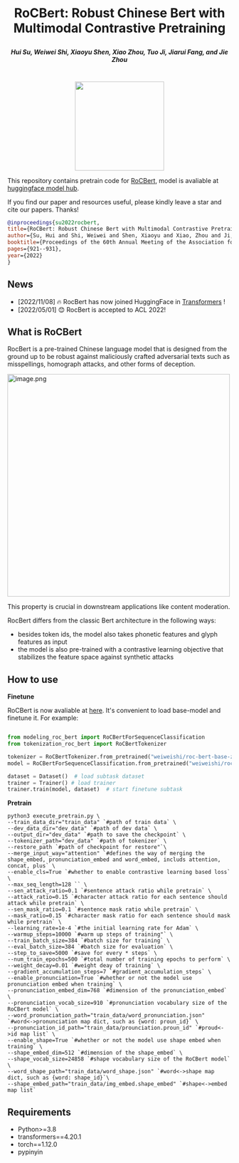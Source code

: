 <h1 align="center">
    <p> RoCBert: Robust Chinese Bert with Multimodal Contrastive Pretraining</p>
</h1>

<h5 align="center">
    <p>Hui Su, Weiwei Shi, Xiaoyu Shen, Xiao Zhou, Tuo Ji, Jiarui Fang, and Jie Zhou</p>
</h5>

<p align="center">
    <br>
    <img src="/uploads/DE82E4C461FB4E8EB934330D4FD8BE61/image.png" width="200"/>
    <br>
<p>


This repository contains pretrain code for [RoCBert](https://aclanthology.org/2022.acl-long.65.pdf), model is avaliable at [huggingface model hub](https://huggingface.co/weiweishi/roc-bert-base-zh). 

If you find our paper and resources useful, please kindly leave a star and cite our papers. Thanks!

```bibtex
@inproceedings{su2022rocbert,
title={RoCBert: Robust Chinese Bert with Multimodal Contrastive Pretraining},
author={Su, Hui and Shi, Weiwei and Shen, Xiaoyu and Xiao, Zhou and Ji, Tuo and Fang, Jiarui and Zhou, Jie},
booktitle={Proceedings of the 60th Annual Meeting of the Association for Computational Linguistics (Volume 1: Long Papers)},
pages={921--931},
year={2022}
}
```

## News

* [2022/11/08] 🔥 RocBert has now joined HuggingFace in [Transformers](https://huggingface.co/docs/transformers/main/en/model_doc/roc_bert) ! 
* [2022/05/01] 😊 RocBert is accepted to ACL 2022!



## What is RoCBert

RocBert is a pre-trained Chinese language model that is designed from the ground up to be robust against maliciously crafted adversarial texts such as misspellings, homograph attacks, and other forms of deception.

<img width="500" src="/uploads/3704E947FD8E44809BEE3DF45F14464A/image.png" alt="image.png" />

This property is crucial in downstream applications like content moderation.

RocBert differs from the classic Bert architecture in the following ways:

- besides token ids, the model also takes phonetic features and glyph features as input
- the model is also pre-trained with a contrastive learning objective that stabilizes the feature space against synthetic attacks



## How to use

**Finetune**

RoCBert is now avaliable at [here](https://huggingface.co/weiweishi/roc-bert-base-zh). It's convenient to load base-model and finetune it. For example:

```python

from modeling_roc_bert import RoCBertForSequenceClassification
from tokenization_roc_bert import RoCBertTokenizer

tokenizer = RoCBertTokenizer.from_pretrained("weiweishi/roc-bert-base-zh")
model = RoCBertForSequenceClassification.from_pretrained("weiweishi/roc-bert-base-zh")

dataset = Dataset()  # load subtask dataset 
trainer = Trainer() # load trainer 
trainer.train(model, dataset)  # start finetune subtask

```




**Pretrain**

```shell
python3 execute_pretrain.py \
--train_data_dir="train_data" `#path of train data` \
--dev_data_dir="dev_data" `#path of dev data` \
--output_dir="dev_data" `#path to save the checkpoint` \
--tokenizer_path="dev_data" `#path of tokenizer` \
--restore_path `#path of checkpoint for restore"`\
--merge_input_way="attention" `#defines the way of merging the shape_embed, pronunciation_embed and word_embed, includs attention, concat, plus` \
--enable_cls=True `#whether to enable contrastive learning based loss` \
--max_seq_length=128 `` \
--sen_attack_ratio=0.1 `#sentence attack ratio while pretrain` \
--attack_ratio=0.15 `#character attack ratio for each sentence should attack while pretrain` \
--sen_mask_ratio=0.1 `#sentence mask ratio while pretrain` \
--mask_ratio=0.15 `#character mask ratio for each sentence should mask while pretrain` \
--learning_rate=1e-4 `#the initial learning rate for Adam` \
--warmup_steps=10000 `#warm up steps of training"` \
--train_batch_size=384 `#batch size for training` \
--eval_batch_size=384 `#batch size for evaluation` \
--step_to_save=5000 `#save for every * steps` \
--num_train_epochs=500 `#total number of training epochs to perform` \
--weight_decay=0.01 `#weight deay of training` \
--gradient_accumulation_steps=7 `#gradient_accumulation_steps` \
--enable_pronunciation=True `#whether or not the model use pronunciation embed when training` \
--pronunciation_embed_dim=768 `#dimension of the pronunciation_embed` \
--pronunciation_vocab_size=910 `#pronunciation vocabulary size of the RoCBert model` \
--word_pronunciation_path="train_data/word_pronunciation.json" `#word<->pronunciation map dict, such as {word: proun_id}` \
--pronunciation_id_path="train_data/prounciation.proun_id" `#proud<->id map list` \
--enable_shape=True `#whether or not the model use shape embed when training` \
--shape_embed_dim=512 `#dimension of the shape_embed` \
--shape_vocab_size=24858 `#shape vocabulary size of the RoCBert model` \
--word_shape_path="train_data/word_shape.json" `#word<->shape map dict, such as {word: shape_id}`\
--shape_embed_path="train_data/img_embed.shape_embed" `#shape<->embed map list`

```




## Requirements

* Python>=3.8
* transformers==4.20.1
* torch==1.12.0
* pypinyin
